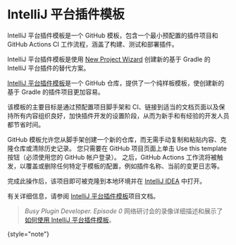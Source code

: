 <!-- Copyright 2000-2023 JetBrains s.r.o. and contributors. Use of this source code is governed by the Apache 2.0 license. -->

# IntelliJ 平台插件模板

<link-summary>IntelliJ 平台插件模板是一个 GitHub 模板，包含一个最小预配置的插件项目和 GitHub Actions CI 工作流程，涵盖了构建、测试和部署插件。</link-summary>

IntelliJ 平台插件模板是使用 [New Project Wizard](creating_plugin_project.md) 创建新的基于 Gradle 的 IntelliJ 平台插件的替代方案。

[IntelliJ 平台插件模板][gh:plugin-template]是一个 GitHub 仓库，提供了一个纯样板模板，使创建新的基于 Gradle 的插件项目更加容易。

该模板的主要目标是通过预配置项目脚手架和 CI、链接到适当的文档页面以及保持所有内容组织良好，加快插件开发的设置阶段，从而为新手和有经验的开发人员都节省时间。

GitHub 模板允许您从脚手架创建一个新的仓库，而无需手动复制和粘贴内容、克隆仓库或清除历史记录。
您只需要在 GitHub 项目页面上单击 <control>Use this template</control> 按钮（必须使用您的 GitHub 帐户登录）。
之后，GitHub Actions 工作流将被触发，以覆盖或删除任何特定于模板的配置，例如插件名称、当前的变更日志等。

完成此操作后，该项目即可被克隆到本地环境并在 [IntelliJ IDEA](https://www.jetbrains.com/idea/download) 中打开。

有关详细信息，请参阅 [IntelliJ 平台插件模板][gh:plugin-template]项目文档。

> _Busy Plugin Developer. Episode 0_ 网络研讨会的录像详细描述和展示了 [如何使用 IntelliJ 平台插件模板](https://youtu.be/-6D5-xEaYig?t=230)。
>
{style="note"}

[gh:plugin-template]: https://github.com/JetBrains/intellij-platform-plugin-template

